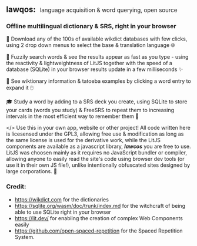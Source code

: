 <h2 style="display: inline;">lawqos:</h2> <span style="margin-left: 0.5em; font-size: 1.1em">language acquisition & word querying, open source</span>

### Offline multilingual dictionary & SRS, right in your browser

🔁 Download any of the 100s of available wikdict databases with few clicks, using 2 drop down menus to select the base & translation language 🌐

🔎 Fuzzily search words & see the results appear as fast as you type - using the reactivity & lightweightness of LitJS together with the speed of a database (SQLite) in your browser results update in a few milliseconds ✨

📜 See wiktionary information & tatoeba examples by clicking a word entry to expand it 🖱️

🎓 Study a word by adding to a SRS deck you create, using SQLite to store your cards (words you study) & FreeSRS to repeat them to increasing intervals in the most efficient way to remember them 🔄

</> Use this in your own app, website or other project! All code written here is licesensed under the GPL3, allowing free use & modification as long as the same license is used for the derivative work, while the LitJS components are available as a javascript library, ***lawcos*** you are free to use. LitJS was choosen mainly as it requires no JavaScript bundler or compiler, allowing anyone to easily read the site's code using browser dev tools (or use it in their own JS file!), unlike intentionally obfuscated sites designed by large corporations. 🔗

### Credit:
- https://wikdict.com for the dictionaries
- https://sqlite.org/wasm/doc/trunk/index.md for the witchcraft of being able to use SQLite right in your browser
- https://lit.dev/ for enabling the creation of complex Web Components easily
- https://github.com/open-spaced-repetition for the Spaced Repetition System.